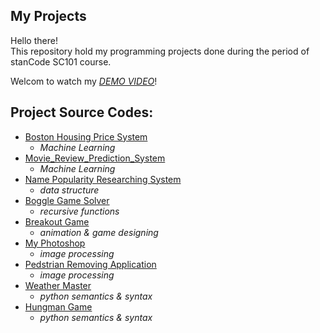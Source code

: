## My Projects
Hello there!\
This repository hold my programming projects done during the period of stanCode SC101 course.

Welcom to watch my [*DEMO VIDEO*](https://drive.google.com/drive/folders/1vDOEzM_uYWrYJ_kqR2bKheLt92RYVWtD?usp=sharing)!

## Project Source Codes:

* [Boston Housing Price System](https://github.com/curqder/MyProjects/tree/main/PythonProject/housing_price_in_Boston)
  * *Machine Learning*
* [Movie_Review_Prediction_System](https://github.com/curqder/MyProjects/tree/main/PythonProject/movie_review_prediction_system)
  * *Machine Learning*
* [Name Popularity Researching System](https://github.com/curqder/MyProjects/blob/main/PythonProject/name_popularity_searching_system/babygraphics.py)
  * *data structure*
* [Boggle Game Solver](https://github.com/curqder/MyProjects/blob/main/PythonProject/boggle_game_solver/boggle.py)
  * *recursive functions*
* [Breakout Game](https://github.com/curqder/MyProjects/blob/main/PythonProject/break_out_game/breakout_extention.py)
  * *animation & game designing*
* [My Photoshop](https://github.com/curqder/MyProjects/blob/main/PythonProject/my_photoshop/best_photoshop_award.py)
  * *image processing*
* [Pedstrian Removing Application](https://github.com/curqder/MyProjects/blob/main/PythonProject/pedestrian_removing_application/stanCodoshop.py)
  * *image processing*
* [Weather Master](https://github.com/curqder/MyProjects/blob/main/PythonProject/weather_master/weather_master.py)
  * *python semantics & syntax*
* [Hungman Game](https://github.com/curqder/MyProjects/blob/main/PythonProject/hangman_game/hangman.py)
  * *python semantics & syntax*
